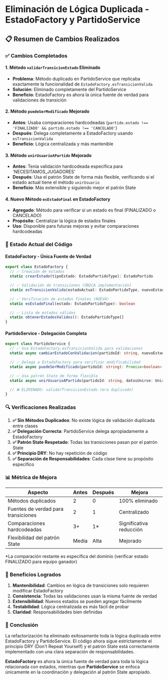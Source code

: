 # Eliminación de Lógica Duplicada - EstadoFactory y PartidoService

## 📋 Resumen de Cambios Realizados

### ✅ Cambios Completados

#### 1. **Método `validarTransicionEstado` Eliminado**
- **Problema**: Método duplicado en PartidoService que replicaba exactamente la funcionalidad de `EstadoFactory.esTransicionValida`
- **Solución**: Eliminado completamente del PartidoService
- **Beneficio**: EstadoFactory es ahora la única fuente de verdad para validaciones de transición

#### 2. **Método `puedeSerModificado` Mejorado**
- **Antes**: Usaba comparaciones hardcodeadas (`partido.estado !== 'FINALIZADO' && partido.estado !== 'CANCELADO'`)
- **Después**: Delega completamente a EstadoFactory usando `esTransicionValida`
- **Beneficio**: Lógica centralizada y más mantenible

#### 3. **Método `unirUsuarioAPartido` Mejorado**
- **Antes**: Tenía validación hardcodeada específica para 'NECESITAMOS_JUGADORES'
- **Después**: Usa el patrón State de forma más flexible, verificando si el estado actual tiene el método `unirUsuario`
- **Beneficio**: Más extensible y siguiendo mejor el patrón State

#### 4. **Nuevo Método `esEstadoFinal` en EstadoFactory**
- **Agregado**: Método para verificar si un estado es final (FINALIZADO o CANCELADO)
- **Propósito**: Centralizar la lógica de estados finales
- **Uso**: Disponible para futuras mejoras y evitar comparaciones hardcodeadas

### 🎯 Estado Actual del Código

#### EstadoFactory - Única Fuente de Verdad
```typescript
export class EstadoFactory {
  // ✅ Creación de estados
  static crearEstado(tipoEstado: EstadoPartidoType): EstadoPartido

  // ✅ Validación de transiciones (ÚNICA implementación)
  static esTransicionValida(estadoActual: EstadoPartidoType, nuevoEstado: EstadoPartidoType): boolean

  // ✅ Verificación de estados finales (NUEVA)
  static esEstadoFinal(estado: EstadoPartidoType): boolean

  // ✅ Lista de estados válidos
  static obtenerEstadosValidos(): EstadoPartidoType[]
}
```

#### PartidoService - Delegación Completa
```typescript
export class PartidoService {
  // ✅ Usa EstadoFactory.esTransicionValida para validaciones
  static async cambiarEstadoConValidacion(partidoId: string, nuevoEstado: EstadoPartidoType)

  // ✅ Delega a EstadoFactory para verificar modificabilidad
  static async puedeSerModificado(partidoId: string): Promise<boolean>

  // ✅ Usa patrón State de forma flexible
  static async unirUsuarioAPartido(partidoId: string, datosUnirse: UnirsePartidoDTO)

  // ❌ ELIMINADO: validarTransicionEstado (era duplicado)
}
```

### 🔍 Verificaciones Realizadas

1. **✅ Sin Métodos Duplicados**: No existe lógica de validación duplicada entre clases
2. **✅ Delegación Correcta**: PartidoService delega apropiadamente a EstadoFactory
3. **✅ Patrón State Respetado**: Todas las transiciones pasan por el patrón State
4. **✅ Principio DRY**: No hay repetición de código
5. **✅ Separación de Responsabilidades**: Cada clase tiene su propósito específico

### 📊 Métrica de Mejora

| Aspecto | Antes | Después | Mejora |
|---------|--------|---------|---------|
| Métodos duplicados | 2 | 0 | 100% eliminado |
| Fuentes de verdad para transiciones | 2 | 1 | Centralizado |
| Comparaciones hardcodeadas | 3+ | 1* | Significativa reducción |
| Flexibilidad del patrón State | Media | Alta | Mejorado |

*La comparación restante es específica del dominio (verificar estado FINALIZADO para equipo ganador)

### 🚀 Beneficios Logrados

1. **Mantenibilidad**: Cambios en lógica de transiciones solo requieren modificar EstadoFactory
2. **Consistencia**: Todas las validaciones usan la misma fuente de verdad
3. **Extensibilidad**: Nuevos estados se pueden agregar fácilmente
4. **Testabilidad**: Lógica centralizada es más fácil de probar
5. **Claridad**: Responsabilidades bien definidas

### 🎯 Conclusión

La refactorización ha eliminado exitosamente toda la lógica duplicada entre EstadoFactory y PartidoService. El código ahora sigue estrictamente el principio DRY (Don't Repeat Yourself) y el patrón State está correctamente implementado con una clara separación de responsabilidades.

**EstadoFactory** es ahora la única fuente de verdad para toda la lógica relacionada con estados, mientras que **PartidoService** se enfoca únicamente en la coordinación y delegación al patrón State apropiado.

